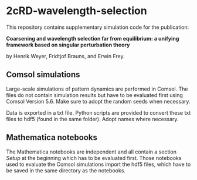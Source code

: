 # 2cRD-wavelength-selection
This repository contains supplementary simulation code for the publication:

__Coarsening and wavelength selection far from equilibrium:
a unifying framework based on singular perturbation theory__

by Henrik Weyer, Fridtjof Brauns, and Erwin Frey.

## Comsol simulations
Large-scale simulations of pattern dynamics are performed in Comsol. The files do not contain simulation results but have to be evaluated first using Comsol Version 5.6.
Make sure to adopt the random seeds when necessary.

Data is exported in a txt file. Python scripts are provided to convert these txt files to hdf5 (found in the same folder). Adopt names where necessary.

## Mathematica notebooks
The Mathematica notebooks are independent and all contain a section _Setup_ at the beginning which has to be evaluated first.
Those notebooks used to evaluate the Comsol simulations import the hdf5 files, which have to be saved in the same directory as the notebooks.
